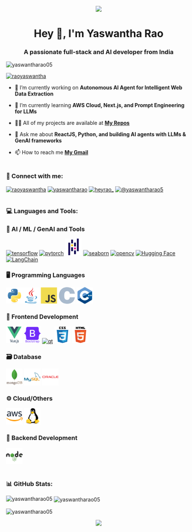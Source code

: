 <p align="center">
  <img src="https://capsule-render.vercel.app/api?type=waving&color=gradient&text=Hello!&height=100&section=header"/>
</p>

<h1 align="center">Hey 👋, I'm Yaswantha Rao</h1>
<h3 align="center">A passionate full-stack and AI developer from India</h3>

<p align="left"> <img src="https://komarev.com/ghpvc/?username=yaswantharao05&label=Profile%20views&color=0e75b6&style=flat" alt="yaswantharao05" /> </p>

<p align="left"> <a href="https://twitter.com/raoyaswantha" target="blank"><img src="https://img.shields.io/twitter/follow/raoyaswantha?logo=twitter&style=for-the-badge" alt="raoyaswantha" /></a> </p>

- 🔭 I’m currently working on **Autonomous AI Agent for Intelligent Web Data Extraction**

- 🌱 I’m currently learning **AWS Cloud, Next.js, and Prompt Engineering for LLMs**

- 👨‍💻 All of my projects are available at **[My Repos](https://github.com/yaswantharao05?tab=repositories)**

- 💬 Ask me about **ReactJS, Python, and building AI agents with LLMs & GenAI frameworks**

- 📫 How to reach me **[My Gmail](yaswanthaparagada@gmail.com)**


# <h3 align="left">🤝 Connect with me:</h3>
<p align="left">
<a href="https://twitter.com/raoyaswantha" target="blank"><img align="center" src="https://raw.githubusercontent.com/rahuldkjain/github-profile-readme-generator/master/src/images/icons/Social/twitter.svg" alt="raoyaswantha" height="30" width="40" /></a>
<a href="https://linkedin.com/in/yaswantharao" target="blank"><img align="center" src="https://raw.githubusercontent.com/rahuldkjain/github-profile-readme-generator/master/src/images/icons/Social/linked-in-alt.svg" alt="yaswantharao" height="30" width="40" /></a>
<a href="https://instagram.com/heyrao_" target="blank"><img align="center" src="https://raw.githubusercontent.com/rahuldkjain/github-profile-readme-generator/master/src/images/icons/Social/instagram.svg" alt="heyrao_" height="30" width="40" /></a> 
<!-- <a href="https://www.leetcode.com/yaswantharao05" target="blank"><img align="center" src="https://raw.githubusercontent.com/rahuldkjain/github-profile-readme-generator/master/src/images/icons/Social/leet-code.svg" alt="yaswantharao05" height="30" width="40" /></a> -->
<a href="https://www.hackerearth.com/@yaswantharao5" target="blank"><img align="center" src="https://raw.githubusercontent.com/rahuldkjain/github-profile-readme-generator/master/src/images/icons/Social/hackerearth.svg" alt="@yaswantharao5" height="30" width="40" /></a>
</p>

# <h3 align="left">💻 Languages and Tools:</h3>

<h3 align="left">🧠 AI / ML / GenAI and Tools</h3>
<p align="left"> <a href="https://www.tensorflow.org"><img src="https://www.vectorlogo.zone/logos/tensorflow/tensorflow-icon.svg" alt="tensorflow" width="45" height="45"/></a> <a href="https://pytorch.org/"><img src="https://www.vectorlogo.zone/logos/pytorch/pytorch-icon.svg" alt="pytorch" width="45" height="45"/></a> <a href="https://pandas.pydata.org/"><img src="https://raw.githubusercontent.com/devicons/devicon/2ae2a900d2f041da66e950e4d48052658d850630/icons/pandas/pandas-original.svg" alt="pandas" width="45" height="45"/></a> <a href="https://seaborn.pydata.org/"><img src="https://seaborn.pydata.org/_images/logo-mark-lightbg.svg" alt="seaborn" width="45" height="45"/></a> <a href="https://opencv.org/"><img src="https://www.vectorlogo.zone/logos/opencv/opencv-icon.svg" alt="opencv" width="45" height="45"/></a> <a href="https://huggingface.co/" target="_blank" rel="noreferrer"> <img src="https://huggingface.co/front/assets/huggingface_logo-noborder.svg" alt="Hugging Face" width="45" height="45"/></a> <a href="https://www.langchain.com/" target="_blank" rel="noreferrer"> <img src="https://avatars.githubusercontent.com/u/139944058?s=200&v=4" alt="LangChain" width="45" height="45"/></a></p>

<!-- <h3 align="left">🧠 GenAI / LLM Tools</h3>
<p align="left"> <a href="https://www.langchain.com/" target="_blank" rel="noreferrer"> <img src="https://avatars.githubusercontent.com/u/139944058?s=200&v=4" alt="LangChain" width="45" height="45"/> </a> <a href="https://www.langgraph.dev/" target="_blank" rel="noreferrer"> <img src="https://raw.githubusercontent.com/langchain-ai/langgraph/main/docs/static/img/logo.svg" alt="LangGraph" width="45" height="45"/> </a> <a href="https://ollama.com/" target="_blank" rel="noreferrer"> <img src="https://avatars.githubusercontent.com/u/151407791?s=200&v=4" alt="Ollama" width="45" height="45"/> </a> <a href="https://www.trychroma.com/" target="_blank" rel="noreferrer"> <img src="https://avatars.githubusercontent.com/u/123210226?s=200&v=4" alt="ChromaDB" width="45" height="45"/> </a> <a href="https://huggingface.co/" target="_blank" rel="noreferrer"> <img src="https://huggingface.co/front/assets/huggingface_logo-noborder.svg" alt="Hugging Face" width="45" height="45"/> </a> </p> -->

<h3 align="left">🖥 Programming Languages</h3>
<p align="left">  <a href="https://www.python.org"><img src="https://raw.githubusercontent.com/devicons/devicon/master/icons/python/python-original.svg" alt="python" width="45" height="45"/></a><a href="https://www.java.com"><img src="https://raw.githubusercontent.com/devicons/devicon/master/icons/java/java-original.svg" alt="java" width="45" height="45"/></a>    <a href="https://developer.mozilla.org/en-US/docs/Web/JavaScript"><img src="https://raw.githubusercontent.com/devicons/devicon/master/icons/javascript/javascript-original.svg" alt="javascript" width="45" height="45"/></a> <a href="https://www.cprogramming.com/"><img src="https://raw.githubusercontent.com/devicons/devicon/master/icons/c/c-original.svg" alt="c" width="45" height="45"/></a> <a href="https://www.w3schools.com/cpp/"><img src="https://raw.githubusercontent.com/devicons/devicon/master/icons/cplusplus/cplusplus-original.svg" alt="cplusplus" width="45" height="45"/></a> </p>

<h3 align="left">🎨 Frontend Development</h3>
<p align="left"> <a href="https://vuejs.org/"><img src="https://raw.githubusercontent.com/devicons/devicon/master/icons/vuejs/vuejs-original-wordmark.svg" alt="vuejs" width="45" height="45"/></a> <a href="https://getbootstrap.com"><img src="https://raw.githubusercontent.com/devicons/devicon/master/icons/bootstrap/bootstrap-plain-wordmark.svg" alt="bootstrap" width="45" height="45"/></a> <a href="https://www.qt.io/"><img src="https://upload.wikimedia.org/wikipedia/commons/0/0b/Qt_logo_2016.svg" alt="qt" width="45" height="45"/></a> <a href="https://www.w3schools.com/css/"><img src="https://raw.githubusercontent.com/devicons/devicon/master/icons/css3/css3-original-wordmark.svg" alt="css3" width="45" height="45"/></a> <a href="https://www.w3.org/html/"><img src="https://raw.githubusercontent.com/devicons/devicon/master/icons/html5/html5-original-wordmark.svg" alt="html5" width="45" height="45"/></a> </p>

<h3 align="left">🗃 Database</h3>
<p align="left"> <a href="https://www.mongodb.com/"><img src="https://raw.githubusercontent.com/devicons/devicon/master/icons/mongodb/mongodb-original-wordmark.svg" alt="mongodb" width="45" height="45"/></a> <a href="https://www.mysql.com/"><img src="https://raw.githubusercontent.com/devicons/devicon/master/icons/mysql/mysql-original-wordmark.svg" alt="mysql" width="45" height="45"/></a> <a href="https://www.oracle.com/"><img src="https://raw.githubusercontent.com/devicons/devicon/master/icons/oracle/oracle-original.svg" alt="oracle" width="45" height="45"/></a> </p>

<h3 align="left">⚙️ Cloud/Others</h3>
<p align="left"> <a href="https://aws.amazon.com"><img src="https://raw.githubusercontent.com/devicons/devicon/master/icons/amazonwebservices/amazonwebservices-original-wordmark.svg" alt="aws" width="45" height="45"/></a> <a href="https://www.linux.org/"><img src="https://raw.githubusercontent.com/devicons/devicon/master/icons/linux/linux-original.svg" alt="linux" width="45" height="45"/></a> </p>

<h3 align="left">🧩 Backend Development</h3>
<p align="left"> <a href="https://nodejs.org"><img src="https://raw.githubusercontent.com/devicons/devicon/master/icons/nodejs/nodejs-original-wordmark.svg" alt="nodejs" width="45" height="45"/></a> </p>

<!--
<p align="left"> 
  <a href="https://aws.amazon.com" target="_blank" rel="noreferrer"> 
  <img src="https://raw.githubusercontent.com/devicons/devicon/master/icons/amazonwebservices/amazonwebservices-original-wordmark.svg" alt="aws" width="45" height="45"/> </a> 
  <a href="https://getbootstrap.com" target="_blank" rel="noreferrer"> 
<img src="https://raw.githubusercontent.com/devicons/devicon/master/icons/bootstrap/bootstrap-plain-wordmark.svg" alt="bootstrap" width="45" height="45"/> </a> 
  <a href="https://www.cprogramming.com/" target="_blank" rel="noreferrer"> 
  <img src="https://raw.githubusercontent.com/devicons/devicon/master/icons/c/c-original.svg" alt="c" width="45" height="45"/> </a> 
  <a href="https://www.w3schools.com/cpp/" target="_blank" rel="noreferrer"> 
    <img src="https://raw.githubusercontent.com/devicons/devicon/master/icons/cplusplus/cplusplus-original.svg" alt="cplusplus" width="45" height="45"/> </a> 
  <a href="https://www.w3schools.com/css/" target="_blank" rel="noreferrer"> 
      <img src="https://raw.githubusercontent.com/devicons/devicon/master/icons/css3/css3-original-wordmark.svg" alt="css3" width="45" height="45"/> </a> 
  <a href="https://www.w3.org/html/" target="_blank" rel="noreferrer"> 
        <img src="https://raw.githubusercontent.com/devicons/devicon/master/icons/html5/html5-original-wordmark.svg" alt="html5" width="45" height="45"/> </a>
  <a href="https://www.java.com" target="_blank" rel="noreferrer"> 
        <img src="https://raw.githubusercontent.com/devicons/devicon/master/icons/java/java-original.svg" alt="java" width="45" height="45"/> </a> 
  <a href="https://developer.mozilla.org/en-US/docs/Web/JavaScript" target="_blank" rel="noreferrer"> 
          <img src="https://raw.githubusercontent.com/devicons/devicon/master/icons/javascript/javascript-original.svg" alt="javascript" width="45" height="45"/> </a> 
  <a href="https://www.linux.org/" target="_blank" rel="noreferrer"> 
            <img src="https://raw.githubusercontent.com/devicons/devicon/master/icons/linux/linux-original.svg" alt="linux" width="45" height="45"/> </a> 
  <a href="https://www.mongodb.com/" target="_blank" rel="noreferrer"> 
            <img src="https://raw.githubusercontent.com/devicons/devicon/master/icons/mongodb/mongodb-original-wordmark.svg" alt="mongodb" width="45" height="45"/> </a> 
  <a href="https://www.mysql.com/" target="_blank" rel="noreferrer"> 
              <img src="https://raw.githubusercontent.com/devicons/devicon/master/icons/mysql/mysql-original-wordmark.svg" alt="mysql" width="45" height="45"/> </a> 
  <a href="https://nodejs.org" target="_blank" rel="noreferrer"> 
                <img src="https://raw.githubusercontent.com/devicons/devicon/master/icons/nodejs/nodejs-original-wordmark.svg" alt="nodejs" width="45" height="45"/> </a> 
  <a href="https://opencv.org/" target="_blank" rel="noreferrer"> 
                  <img src="https://www.vectorlogo.zone/logos/opencv/opencv-icon.svg" alt="opencv" width="45" height="45"/> </a>
  <a href="https://www.oracle.com/" target="_blank" rel="noreferrer"> <img src="https://raw.githubusercontent.com/devicons/devicon/master/icons/oracle/oracle-original.svg" alt="oracle" width="45" height="45"/> </a> 
  <a href="https://pandas.pydata.org/" target="_blank" rel="noreferrer"> 
                    <img src="https://raw.githubusercontent.com/devicons/devicon/2ae2a900d2f041da66e950e4d48052658d850630/icons/pandas/pandas-original.svg" alt="pandas" width="45" height="45"/> </a> 
  <a href="https://www.python.org" target="_blank" rel="noreferrer"> 
                      <img src="https://raw.githubusercontent.com/devicons/devicon/master/icons/python/python-original.svg" alt="python" width="45" height="45"/> </a> 
  <a href="https://pytorch.org/" target="_blank" rel="noreferrer"> 
                        <img src="https://www.vectorlogo.zone/logos/pytorch/pytorch-icon.svg" alt="pytorch" width="45" height="45"/> </a> 
  <a href="https://www.qt.io/" target="_blank" rel="noreferrer"> 
                          <img src="https://upload.wikimedia.org/wikipedia/commons/0/0b/Qt_logo_2016.svg" alt="qt" width="45" height="45"/> </a> 
  <a href="https://seaborn.pydata.org/" target="_blank" rel="noreferrer"> 
                            <img src="https://seaborn.pydata.org/_images/logo-mark-lightbg.svg" alt="seaborn" width="45" height="45"/> </a> 
  <a href="https://www.tensorflow.org" target="_blank" rel="noreferrer"> 
                              <img src="https://www.vectorlogo.zone/logos/tensorflow/tensorflow-icon.svg" alt="tensorflow" width="45" height="45"/> </a>
  <a href="https://vuejs.org/" target="_blank" rel="noreferrer"> 
                                <img src="https://raw.githubusercontent.com/devicons/devicon/master/icons/vuejs/vuejs-original-wordmark.svg" alt="vuejs" width="45" height="45"/> </a> </p>-->

# <h3 align="left">📊 GitHub Stats:</h3>

<p><img align="left" src="https://github-readme-stats.vercel.app/api/top-langs?username=yaswantharao05&show_icons=true&locale=en&layout=compact&hide_progress=true" alt="yaswantharao05" /></p>

<p>&nbsp;<img align="center" src="https://github-readme-stats.vercel.app/api?username=yaswantharao05&show_icons=true&locale=en" alt="yaswantharao05" /></p>

<p><img align="center" src="https://github-readme-streak-stats.herokuapp.com/?user=yaswantharao05&" alt="yaswantharao05" /></p>


<p align="center">
  <img src="https://capsule-render.vercel.app/api?type=waving&color=gradient&height=100&section=footer"/>
</p>
